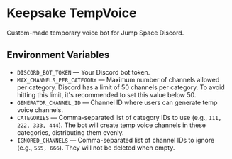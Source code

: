 # Keepsake TempVoice

Custom-made temporary voice bot for Jump Space Discord.

## Environment Variables

- `DISCORD_BOT_TOKEN` — Your Discord bot token.
- `MAX_CHANNELS_PER_CATEGORY` — Maximum number of channels allowed per category. Discord has a limit of 50 channels per category. To avoid hitting this limit, it's recommended to set this value below 50.
- `GENERATOR_CHANNEL_ID` — Channel ID where users can generate temp voice channels.
- `CATEGORIES` — Comma-separated list of category IDs to use (e.g., `111, 222, 333, 444`). The bot will create temp voice channels in these categories, distributing them evenly.
- `IGNORED_CHANNELS` — Comma-separated list of channel IDs to ignore (e.g., `555, 666`). They will not be deleted when empty.
